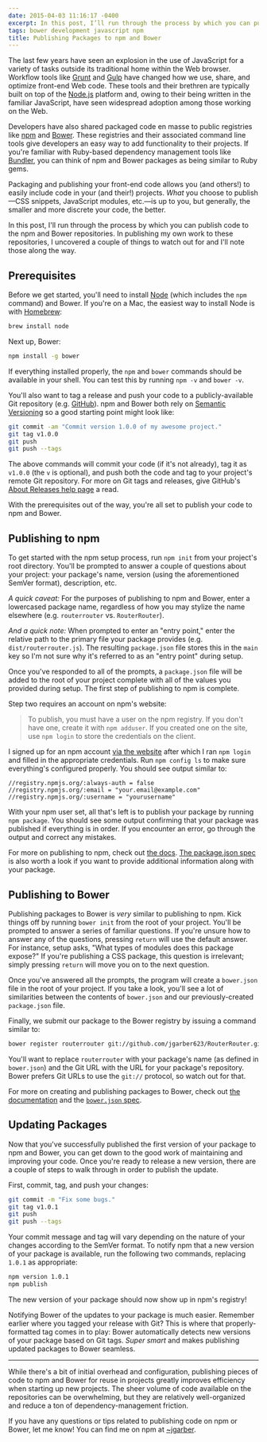 ```yaml
---
date: 2015-04-03 11:16:17 -0400
excerpt: In this post, I’ll run through the process by which you can publish code to the npm and Bower repositories.
tags: bower development javascript npm
title: Publishing Packages to npm and Bower
---
```


The last few years have seen an explosion in the use of JavaScript for a variety of tasks outside its traditional home within the Web browser. Workflow tools like [Grunt](http://gruntjs.com/) and [Gulp](http://gulpjs.com) have changed how we use, share, and optimize front-end Web code. These tools and their brethren are typically built on top of the [Node.js](https://nodejs.org/) platform and, owing to their being written in the familiar JavaScript, have seen widespread adoption among those working on the Web.

Developers have also shared packaged code en masse to public registries like [npm](https://www.npmjs.com/) and [Bower](http://bower.io/). These registries and their associated command line tools give developers an easy way to add functionality to their projects. If you're familiar with Ruby-based dependency management tools like [Bundler](http://bundler.io/), you can think of npm and Bower packages as being similar to Ruby gems.

Packaging and publishing your front-end code allows you (and others!) to easily include code in your (and their!) projects. _What_ you choose to publish—CSS snippets, JavaScript modules, etc.—is up to you, but generally, the smaller and more discrete your code, the better.

In this post, I'll run through the process by which you can publish code to the npm and Bower repositories. In publishing my own work to these repositories, I uncovered a couple of things to watch out for and I'll note those along the way.

## Prerequisites

Before we get started, you'll need to install [Node](https://nodejs.org/) (which includes the `npm` command) and Bower. If you're on a Mac, the easiest way to install Node is with [Homebrew](http://brew.sh/):

```sh
brew install node
```

Next up, Bower:

```sh
npm install -g bower
```

If everything installed properly, the `npm` and `bower` commands should be available in your shell. You can test this by running `npm -v` and `bower -v`.

You'll also want to tag a release and push your code to a publicly-available Git repository (e.g. [GitHub](https://github.com/)). npm and Bower both rely on [Semantic Versioning](http://semver.org/) so a good starting point might look like:

```sh
git commit -am "Commit version 1.0.0 of my awesome project."
git tag v1.0.0
git push
git push --tags
```

The above commands will commit your code (if it's not already), tag it as `v1.0.0` (the `v` is optional), and push both the code and tag to your project's remote Git repository. For more on Git tags and releases, give GitHub's [About Releases help page](https://help.github.com/articles/about-releases/) a read.

With the prerequisites out of the way, you're all set to publish your code to npm and Bower.

## Publishing to npm

To get started with the npm setup process, run `npm init` from your project's root directory. You'll be prompted to answer a couple of questions about your project: your package's name, version (using the aforementioned SemVer format), description, etc.

_A quick caveat:_ For the purposes of publishing to npm and Bower, enter a lowercased package name, regardless of how you may stylize the name elsewhere (e.g. `routerrouter` vs. `RouterRouter`).

_And a quick note:_ When prompted to enter an "entry point," enter the relative path to the primary file your package provides (e.g. `dist/routerrouter.js`). The resulting `package.json` file stores this in the `main` key so I'm not sure why it's referred to as an "entry point" during setup.

Once you've responded to all of the prompts, a `package.json` file will be added to the root of your project complete with all of the values you provided during setup. The first step of publishing to npm is complete.

Step two requires an account on npm's website:

> To publish, you must have a user on the npm registry. If you don't have one, create it with `npm adduser`. If you created one on the site, use `npm login` to store the credentials on the client.

I signed up for an npm account [via the website](https://www.npmjs.com/signup) after which I ran `npm login` and filled in the appropriate credentials. Run `npm config ls` to make sure everything's configured properly. You should see output similar to:

```
//registry.npmjs.org/:always-auth = false
//registry.npmjs.org/:email = "your.email@example.com"
//registry.npmjs.org/:username = "yourusername"
```

With your npm user set, all that's left is to publish your package by running `npm package`. You should see some output confirming that your package was published if everything is in order. If you encounter an error, go through the output and correct any mistakes.

For more on publishing to npm, check out [the docs](https://docs.npmjs.com/getting-started/publishing-npm-packages). [The package.json spec](https://docs.npmjs.com/files/package.json) is also worth a look if you want to provide additional information along with your package.

## Publishing to Bower

Publishing packages to Bower is _very_ similar to publishing to npm. Kick things off by running `bower init` from the root of your project. You'll be prompted to answer a series of familiar questions. If you're unsure how to answer any of the questions, pressing `return` will use the default answer. For instance, setup asks, "What types of modules does this package expose?" If you're publishing a CSS package, this question is irrelevant; simply pressing `return` will move you on to the next question.

Once you've answered all the prompts, the program will create a `bower.json` file in the root of your project. If you take a look, you'll see a lot of similarities between the contents of `bower.json` and our previously-created `package.json` file.

Finally, we submit our package to the Bower registry by issuing a command similar to:

```sh
bower register routerrouter git://github.com/jgarber623/RouterRouter.git
```

You'll want to replace `routerrouter` with your package's name (as defined in `bower.json`) and the Git URL with the URL for your package's repository. Bower prefers Git URLs to use the `git://` protocol, so watch out for that.

For more on creating and publishing packages to Bower, check out [the documentation](http://bower.io/docs/creating-packages/) and the [`bower.json` spec](https://github.com/bower/bower.json-spec).

## Updating Packages

Now that you've successfully published the first version of your package to npm and Bower, you can get down to the good work of maintaining and improving your code. Once you're ready to release a new version, there are a couple of steps to walk through in order to publish the update.

First, commit, tag, and push your changes:

```sh
git commit -m "Fix some bugs."
git tag v1.0.1
git push
git push --tags
```

Your commit message and tag will vary depending on the nature of your changes according to the SemVer format. To notify npm that a new version of your package is available, run the following two commands, replacing `1.0.1` as appropriate:

```sh
npm version 1.0.1
npm publish
```

The new version of your package should now show up in npm's registry!

Notifying Bower of the updates to your package is much easier. Remember earlier where you tagged your release with Git? This is where that properly-formatted tag comes in to play: Bower automatically detects new versions of your package based on Git tags. _Super smart_ and makes publishing updated packages to Bower seamless.

---

While there's a bit of initial overhead and configuration, publishing pieces of code to npm and Bower for reuse in projects greatly improves efficiency when starting up new projects. The sheer volume of code available on the repositories can be overwhelming, but they are relatively well-organized and reduce a ton of dependency-management friction.

If you have any questions or tips related to publishing code on npm or Bower, let me know! You can find me on npm at [~jgarber](https://www.npmjs.com/~jgarber).